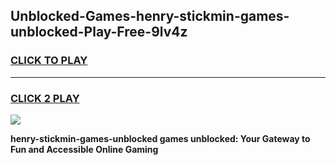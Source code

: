 
## Unblocked-Games-henry-stickmin-games-unblocked-Play-Free-9lv4z
<h3>
<a href="https://premium76.site?title=henry-stickmin-games-unblocked&ref=23A">CLICK TO PLAY</a></h3>
<hr>

<h3>
<a href="https://premium76.site?title=henry-stickmin-games-unblocked&ref=23A">CLICK 2 PLAY</a>
  
</h3>

<a href="https://premium76.site?title=henry-stickmin-games-unblocked&ref=23A"><img src="https://clearcache.store/games.png"></a>


**henry-stickmin-games-unblocked games unblocked: Your Gateway to Fun and Accessible Online Gaming**
